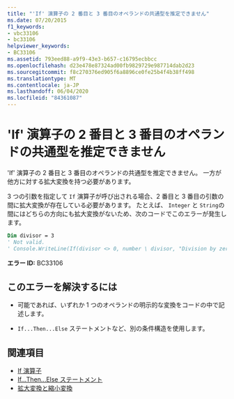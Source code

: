 ```yaml
---
title: "'If' 演算子の 2 番目と 3 番目のオペランドの共通型を推定できません"
ms.date: 07/20/2015
f1_keywords:
- vbc33106
- bc33106
helpviewer_keywords:
- BC33106
ms.assetid: 793eed88-a9f9-43e3-b657-c16795ecbbcc
ms.openlocfilehash: d23e478e87324ad00fb9829729e987714dab2d23
ms.sourcegitcommit: f8c270376ed905f6a8896ce0fe25b4f4b38ff498
ms.translationtype: MT
ms.contentlocale: ja-JP
ms.lasthandoff: 06/04/2020
ms.locfileid: "84361087"
---
```

# <a name="cannot-infer-a-common-type-for-the-second-and-third-operands-of-the-if-operator"></a>'If' 演算子の 2 番目と 3 番目のオペランドの共通型を推定できません
'If' 演算子の 2 番目と 3 番目のオペランドの共通型を推定できません。 一方が他方に対する拡大変換を持つ必要があります。  
  
 3 つの引数を指定して `If` 演算子が呼び出される場合、2 番目と 3 番目の引数の間に拡大変換が存在している必要があります。 たとえば、 `Integer` と `String`の間にはどちらの方向にも拡大変換がないため、次のコードでこのエラーが発生します。  
  
```vb  
Dim divisor = 3  
' Not valid.  
' Console.WriteLine(If(divisor <> 0, number \ divisor, "Division by zero"))  
```  
  
 **エラー ID:** BC33106  
  
## <a name="to-correct-this-error"></a>このエラーを解決するには  
  
- 可能であれば、いずれか 1 つのオペランドの明示的な変換をコードの中で記述します。  
  
- `If...Then...Else` ステートメントなど、別の条件構造を使用します。  
  
## <a name="see-also"></a>関連項目

- [If 演算子](../language-reference/operators/if-operator.md)
- [If...Then...Else ステートメント](../language-reference/statements/if-then-else-statement.md)
- [拡大変換と縮小変換](../programming-guide/language-features/data-types/widening-and-narrowing-conversions.md)
